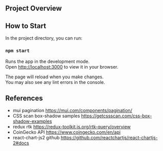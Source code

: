 ## Project Overview
## How to Start

In the project directory, you can run:

### `npm start`

Runs the app in the development mode.\
Open [http://localhost:3000](http://localhost:3000) to view it in your browser.

The page will reload when you make changes.\
You may also see any lint errors in the console.


## References
- mui pagination https://mui.com/components/pagination/
- CSS scan box-shadow samples https://getcssscan.com/css-box-shadow-examples
- redux rtk https://redux-toolkit.js.org/rtk-query/overview 
- CoinGecko API https://www.coingecko.com/en/api
- react-chart-js2 github https://github.com/reactchartjs/react-chartjs-2#docs
